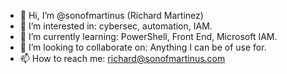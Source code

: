 - 👋 Hi, I’m @sonofmartinus (Richard Martinez)
- 👀 I’m interested in: cybersec, automation, IAM.
- 🌱 I’m currently learning: PowerShell, Front End, Microsoft IAM.
- 💞️ I’m looking to collaborate on: Anything I can be of use for.
- 📫 How to reach me: richard@sonofmartinus.com

<!---
sonofmartinus/sonofmartinus is a ✨ special ✨ repository because its `README.md` (this file) appears on your GitHub profile.
You can click the Preview link to take a look at your changes.
--->
